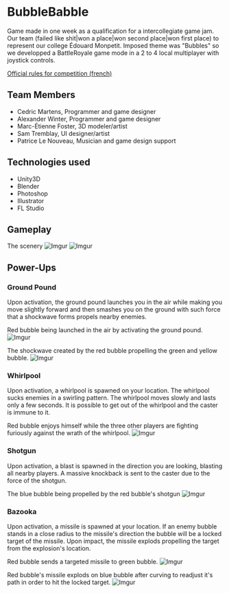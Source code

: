 # BubbleBabble
Game made in one week as a qualification for a intercollegiate game jam. Our team (failed like shit|won a place|won second place|won first place) to represent our college Édouard Monpetit. Imposed theme was "Bubbles" so we developped a BattleRoyale game mode in a 2 to 4 local multiplayer with joystick controls.

[Official rules for competition (french)](https://drive.google.com/open?id=0B0xPUTrdt1h7UTBiU3RRTzc4ZDg)

## Team Members 
  - Cedric Martens, Programmer and game designer
  - Alexander Winter, Programmer and game designer
  - Marc-Étienne Foster, 3D modeler/artist
  - Sam Tremblay, UI designer/artist
  - Patrice Le Nouveau, Musician and game design support

## Technologies used
  - Unity3D
  - Blender
  - Photoshop
  - Illustrator
  - FL Studio

## Gameplay
The scenery
![Imgur](http://i.imgur.com/byKnGtv.png)
![Imgur](http://i.imgur.com/tEOHWqP.png)

## Power-Ups
### Ground Pound
Upon activation, the ground pound launches you in the air while making you move slightly forward and then smashes you on the ground with such force that a shockwave forms propels nearby enemies.

Red bubble being launched in the air by activating the ground pound.
![Imgur](http://i.imgur.com/evvETkI.png)

The shockwave created by the red bubble propelling the green and yellow bubble.
![Imgur](http://i.imgur.com/k47UuR1.png)

### Whirlpool
Upon activation, a whirlpool is spawned on your location. The whirlpool sucks enemies in a swirling pattern. The whirlpool moves slowly and lasts only a few seconds. It is possible to get out of the whirlpool and the caster is immune to it.

Red bubble enjoys himself while the three other players are fighting furiously against the wrath of the whirlpool.
![Imgur](http://i.imgur.com/cTlp45E.png)

### Shotgun
Upon activation, a blast is spawned in the direction you are looking, blasting all nearby players. A massive knockback is sent to the caster due to the force of the shotgun.

The blue bubble being propelled by the red bubble's shotgun
![Imgur](http://i.imgur.com/H5JbLio.png)

### Bazooka
Upon activation, a missile is spawned at your location. If an enemy bubble stands in a close radius to the missile's direction the bubble will be a locked target of the missile. Upon impact, the missile explods propelling the target from the explosion's location.

Red bubble sends a targeted missile to green bubble.
![Imgur](http://i.imgur.com/aqNYj3l.png)

Red bubble's missile explods on blue bubble after curving to readjust it's path in order to hit the locked target.
![Imgur](http://i.imgur.com/C6lNEOE.png)

